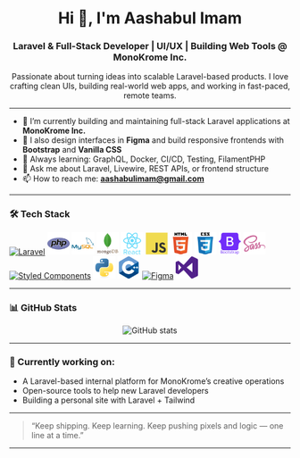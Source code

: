 <h1 align="center">Hi 👋, I'm Aashabul Imam</h1>
<h3 align="center">Laravel & Full-Stack Developer | UI/UX | Building Web Tools @ MonoKrome Inc.</h3>

<p align="center">
  Passionate about turning ideas into scalable Laravel-based products. I love crafting clean UIs, building real-world web apps, and working in fast-paced, remote teams.
</p>

---

- 🚀 I’m currently building and maintaining full-stack Laravel applications at **MonoKrome Inc.**
- 🎨 I also design interfaces in **Figma** and build responsive frontends with **Bootstrap** and **Vanilla CSS**
- 🧠 Always learning: GraphQL, Docker, CI/CD, Testing, FilamentPHP
- 💬 Ask me about Laravel, Livewire, REST APIs, or frontend structure
- 📫 How to reach me: **aashabulimam@gmail.com**

---

### 🛠️ Tech Stack

<p align="left"> 
  <a href="https://laravel.com/" target="_blank"><img src="https://raw.githubusercontent.com/laravel/art/master/laravel-logo.png" alt="Laravel" width="40" height="40"/></a>
  <a href="https://www.php.net" target="_blank"><img src="https://raw.githubusercontent.com/devicons/devicon/master/icons/php/php-original.svg" alt="PHP" width="40" height="40"/></a>
  <a href="https://www.mysql.com/" target="_blank"><img src="https://raw.githubusercontent.com/devicons/devicon/master/icons/mysql/mysql-original-wordmark.svg" alt="MySQL" width="40" height="40"/></a>
  <a href="https://www.mongodb.com/" target="_blank"><img src="https://raw.githubusercontent.com/devicons/devicon/master/icons/mongodb/mongodb-original-wordmark.svg" alt="MongoDB" width="40" height="40"/></a>
  <a href="https://reactjs.org/" target="_blank"><img src="https://raw.githubusercontent.com/devicons/devicon/master/icons/react/react-original-wordmark.svg" alt="React" width="40" height="40"/></a>
  <a href="https://developer.mozilla.org/en-US/docs/Web/JavaScript" target="_blank"><img src="https://raw.githubusercontent.com/devicons/devicon/master/icons/javascript/javascript-original.svg" alt="JavaScript" width="40" height="40"/></a>
  <a href="https://www.w3.org/html/" target="_blank"><img src="https://raw.githubusercontent.com/devicons/devicon/master/icons/html5/html5-original-wordmark.svg" alt="HTML" width="40" height="40"/></a>
  <a href="https://www.w3schools.com/css/" target="_blank"><img src="https://raw.githubusercontent.com/devicons/devicon/master/icons/css3/css3-original-wordmark.svg" alt="CSS" width="40" height="40"/></a>
  <a href="https://getbootstrap.com" target="_blank"><img src="https://raw.githubusercontent.com/devicons/devicon/master/icons/bootstrap/bootstrap-plain-wordmark.svg" alt="Bootstrap" width="40" height="40"/></a>
  <a href="https://sass-lang.com" target="_blank"><img src="https://raw.githubusercontent.com/devicons/devicon/master/icons/sass/sass-original.svg" alt="SASS" width="40" height="40"/></a>
  <a href="https://styled-components.com/" target="_blank"><img src="https://styled-components.com/logo.png" alt="Styled Components" width="40" height="40"/></a>
  <a href="https://www.python.org" target="_blank"><img src="https://raw.githubusercontent.com/devicons/devicon/master/icons/python/python-original.svg" alt="Python" width="40" height="40"/></a>
  <a href="https://www.w3schools.com/cpp/" target="_blank"><img src="https://raw.githubusercontent.com/devicons/devicon/master/icons/cplusplus/cplusplus-original.svg" alt="C++" width="40" height="40"/></a>
  <a href="https://www.figma.com/" target="_blank"><img src="https://www.vectorlogo.zone/logos/figma/figma-icon.svg" alt="Figma" width="40" height="40"/></a>
  <a href="https://code.visualstudio.com/" target="_blank"><img src="https://raw.githubusercontent.com/devicons/devicon/master/icons/visualstudio/visualstudio-plain.svg" alt="VS Code" width="40" height="40"/></a>
</p>

---

### 📊 GitHub Stats

<p align="center">
  <img src="https://github-readme-stats.vercel.app/api?username=aashabul&show_icons=true&theme=radical" alt="GitHub stats" />
</p>

---

### 📌 Currently working on:
- A Laravel-based internal platform for MonoKrome’s creative operations
- Open-source tools to help new Laravel developers
- Building a personal site with Laravel + Tailwind

---

> “Keep shipping. Keep learning. Keep pushing pixels and logic — one line at a time.”

---

